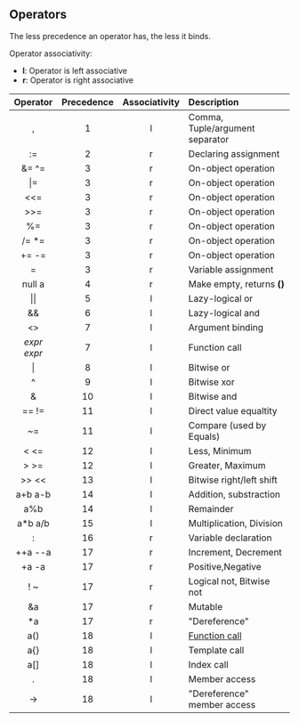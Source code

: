 ## Operators

The less precedence an operator has, the less it binds.

Operator associativity:
- **l**: Operator is left associative
- **r**: Operator is right associative

| Operator      | Precedence | Associativity | Description                    |
| :---:         | :---:      | :---:         | :---                           |
| ,             | 1     | l             | Comma, Tuple/argument separator     |
| :=            | 2     | r             | Declaring assignment                |
| &= ^=         | 3     | r             | On-object operation                 | 
| \|=           | 3     | r             | On-object operation                 |
| \<\<=         | 3     | r             | On-object operation                 |
| \>\>=         | 3     | r             | On-object operation                 |
| %=            | 3     | r             | On-object operation                 |
| /= \*=        | 3     | r             | On-object operation                 |
| += -=         | 3     | r             | On-object operation                 |
| =             | 3     | r             | Variable  assignment                |
| null a        | 4     | r             | Make empty, returns **()**          |
| \|\|          | 5     | l             | Lazy-logical or                     |
| &&            | 6     | l             | Lazy-logical and                    |
| <>            | 7     | l             | Argument binding                    |
| *expr* *expr* | 7     | l             | Function call                       |
| \|            | 8     | l             | Bitwise or                          |
| ^             | 9     | l             | Bitwise xor                         |
| &             | 10    | l             | Bitwise and                         |
| == !=         | 11    | l             | Direct value equaltity              |
| ~=            | 11    | l             | Compare (used by Equals)            |
| \< \<=        | 12    | l             | Less, Minimum                       |
| \> \>=        | 12    | l             | Greater, Maximum                    |
| \>\> \<\<     | 13    | l             | Bitwise right/left shift            |
| a+b a-b       | 14    | l             | Addition, substraction              |
| a%b           | 14    | l             | Remainder                           |
| a\*b a/b      | 15    | l             | Multiplication, Division            |
| :             | 16    | r             | Variable declaration                |
| ++a --a       | 17    | r             | Increment, Decrement                |
| +a   -a       | 17    | r             | Positive,Negative                   |
| ! ~           | 17    | r             | Logical not, Bitwise not            |
| &a            | 17    | r             | Mutable                             |
| \*a           | 17    | r             | "Dereference"                       |
| a()           | 18    | l             | [Function call](./expr_fn.md#function-call) |
| a{}           | 18    | l             | Template call                       |
| a[]           | 18    | l             | Index call                          |
| .             | 18    | l             | Member access                       |
| ->            | 18    | l             | "Dereference" member access         |
